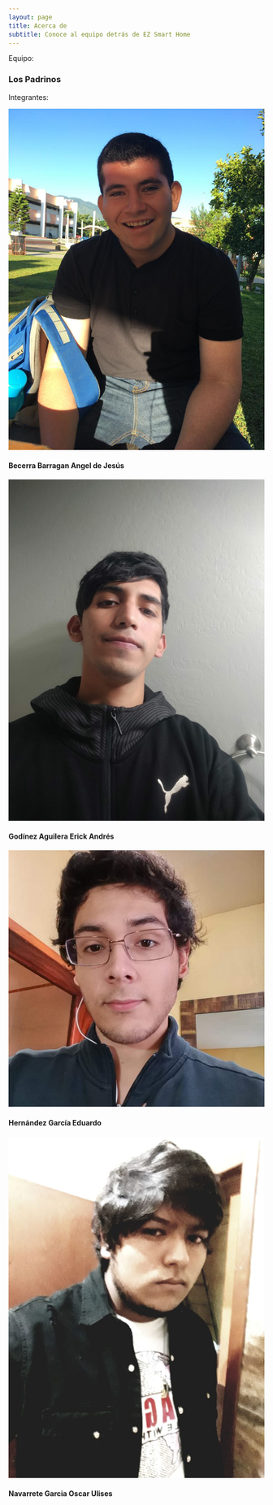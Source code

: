 ```yaml
---
layout: page
title: Acerca de
subtitle: Conoce al equipo detrás de EZ Smart Home
---
```


Equipo:
### Los Padrinos

Integrantes:
            
![Angel](./Images/Angel.jpeg)            
#### Becerra Barragan Angel de Jesús 
![Erick](./Images/Erick.jpeg) 
#### Godínez Aguilera Erick Andrés 
![Eddie](./Images/Eddie.jpeg)   
#### Hernández García Eduardo
![Oscar](./Images/Oscar.jpeg) 
#### Navarrete Garcia Oscar Ulises 	
